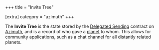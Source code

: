 +++
title = "Invite Tree"

[extra]
category = "azimuth"
+++

The **Invite Tree** is the state stored by the [Delegated Sending](/reference/glossary/delegated-sending) contract on [Azimuth](/reference/glossary/azimuth), and is a record of who gave a [planet](/reference/glossary/planet) to whom. This allows for community applications, such as a chat channel for all distantly related planets.
